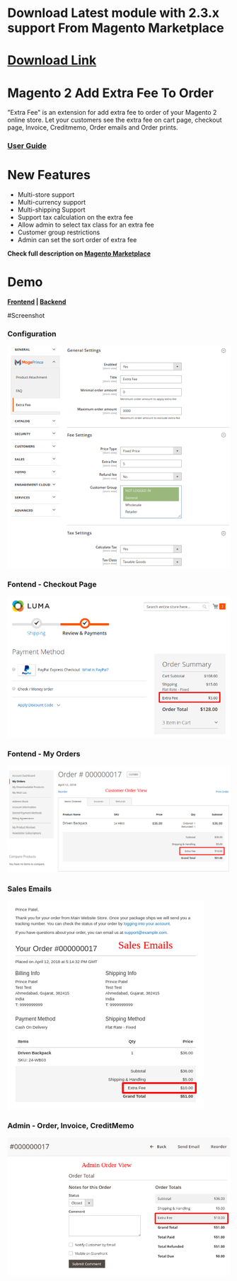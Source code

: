# Download Latest module with 2.3.x support From Magento Marketplace
# <a href="https://marketplace.magento.com/prince-magento2-extrafee.html">Download Link</a>

Magento 2 Add Extra Fee To Order
==============================

"Extra Fee" is an extension for add extra fee to order of your Magento 2 online store. Let your customers see the extra fee on cart page, checkout page, Invoice, Creditmemo, Order emails and Order prints.

<h3><a href="https://marketplace.magento.com/media/catalog/product/prince-magento2-extrafee-2-4-0-ce/user_guides.pdf">User Guide</a></h3>

# New Features
<ul>
<li>Multi-store support</li>
<li>Multi-currency support</li>
<li>Multi-shipping Support</li>
<li>Support tax calculation on the extra fee</li>
<li>Allow admin to select tax class for an extra fee</li>
<li>Customer group restrictions</li>
<li>Admin can set the sort order of extra fee</li>
</ul>

<b>Check full description on <a href="https://marketplace.magento.com/prince-magento2-extrafee.html">Magento Marketplace</a></b>

# Demo

<b><a href="http://demo.mageprince.com/">Frontend</a>   |   <a href="http://demo.mageprince.com/admin">Backend</a></b>

#Screenshot

<h3>Configuration</h3>
<img src="https://raw.githubusercontent.com/mageprince/all-module-screenshots/master/ExtraFee/3-configuration.png" heigth="600"/>

<h3>Fontend - Checkout Page</h3>
<img src="https://raw.githubusercontent.com/mageprince/all-module-screenshots/master/ExtraFee/2-checkout_page.png" heigth="600"/>

<h3>Fontend - My Orders</h3>
<img src="https://raw.githubusercontent.com/mageprince/all-module-screenshots/master/ExtraFee/7-customer-order-view_3.png" heigth="600"/>

<h3>Sales Emails</h3>
<img src="https://raw.githubusercontent.com/mageprince/all-module-screenshots/master/ExtraFee/8-new-order-mail_3.png" heigth="600"/>

<h3>Admin - Order, Invoice, CreditMemo</h3>
<img src="https://raw.githubusercontent.com/mageprince/all-module-screenshots/master/ExtraFee/5-admin-order-view_3.png" heigth="600"/>

